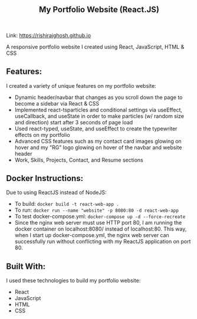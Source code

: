 <h2 align="center">
  My Portfolio Website (React.JS) <br/>
</h2>

<br/>

Link: https://rishirajghosh.github.io

A responsive portfolio website I created using React, JavaScript, HTML &amp; CSS

## Features:

I created a variety of unique features on my portfolio website:
- Dynamic header/navbar that changes as you scroll down the page to become a sidebar via React & CSS
- Implemented react-tsparticles and conditional settings via useEffect, useCallback, and useState in order to make particles (w/ random size and direction) start after 3 seconds of page load
- Used react-typed, useState, and useEffect to create the typewriter effects on my portfolio
- Advanced CSS features such as my contact card images glowing on hover and my "RG" logo glowing on hover of the navbar and website header
- Work, Skills, Projects, Contact, and Resume sections 

## Docker Instructions:

Due to using ReactJS instead of NodeJS:
- To build: ```docker build -t react-web-app .```
- To run: ```docker run --name "website" -p 8080:80 -d react-web-app```
- To test docker-compose.yml: ```docker-compose up -d --force-recreate```
- Since the nginx web server must use HTTP port 80, I am running the docker container on localhost:8080/ instead of localhost:80. This way, when I start up docker-compose.yml, the nginx web server can successfully run without conflicting with my ReactJS application on port 80.

## Built With:

I used these technologies to build my portfolio website:

- React
- JavaScript
- HTML
- CSS
